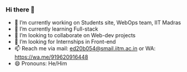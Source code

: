### Hi there 👋

<!--
**SagarDNG/SagarDNG** is a ✨ _special_ ✨ repository because its `README.md` (this file) appears on your GitHub profile.

Here are some ideas to get you started:
- 💬 Ask me about anything about Front-end
- ⚡ Fun fact: You know, if you know😂
-->
- 🔭 I’m currently working on Students site, WebOps team, IIT Madras
- 🌱 I’m currently learning Full-stack
- 👯 I’m looking to collaborate on Web-dev projects
- 🤔 I’m looking for Internships in Front-end
- 📫 Reach me via mail: ed20b054@smail.iitm.ac.in or WA: https://wa.me/919620916448
- 😄 Pronouns: He/Him



